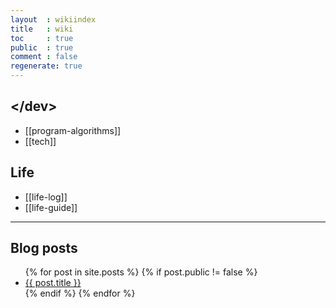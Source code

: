 ```yaml
---
layout  : wikiindex
title   : wiki
toc     : true
public  : true
comment : false
regenerate: true
---
```


## \</dev>

* [[program-algorithms]]
* [[tech]]

## Life

* [[life-log]]
* [[life-guide]]

---

## Blog posts
<div>
    <ul>
{% for post in site.posts %}
    {% if post.public != false %}
        <li>
            <a class="post-link" href="{{ post.url | prepend: site.baseurl }}">
                {{ post.title }}
            </a>
        </li>
    {% endif %}
{% endfor %}
    </ul>
</div>

